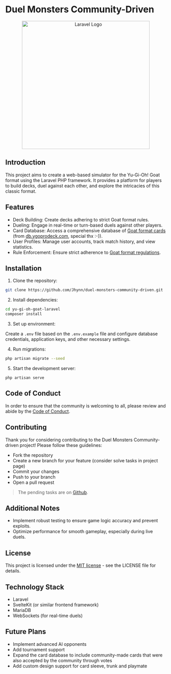 # Duel Monsters Community-Driven

<p align="center"><a href="#" target="_blank"><img src="https://i.pinimg.com/736x/ea/32/b3/ea32b3ea9cc92b2761e3f564292a4504.jpg" width="400" alt="Laravel Logo"></a></p>

## Introduction
This project aims to create a web-based simulator for the Yu-Gi-Oh! Goat format using the Laravel PHP framework. 
It provides a platform for players to build decks, duel against each other, and explore the intricacies of this classic format.

## Features
- Deck Building: Create decks adhering to strict Goat format rules.
- Dueling: Engage in real-time or turn-based duels against other players.
- Card Database: Access a comprehensive database of [Goat format cards](/storage/app/goat-format-cards.json) (from [db.ygoprodeck.com](https://db.ygoprodeck.com/api/v7/cardinfo.php?format=goat), special thx :-)).
- User Profiles: Manage user accounts, track match history, and view statistics.
- Rule Enforcement: Ensure strict adherence to [Goat format regulations](/storage/app/Yu-Gi-Oh_Rulebook_v5.0_GOAT.pdf).

## Installation

1. Clone the repository:
```bash
git clone https://github.com/Jhynn/duel-monsters-community-driven.git
```

2. Install dependencies:
```bash
cd yu-gi-oh-goat-laravel
composer install
```

3. Set up environment: 

Create a `.env` file based on the `.env.example` file and configure database credentials, application keys, and other necessary settings.

4. Run migrations:
```bash
php artisan migrate --seed
```

5. Start the development server:
```
php artisan serve
```

## Code of Conduct

In order to ensure that the community is welcoming to all, please review and abide by the [Code of Conduct](/CODE_OF_CONDUCT.md).

## Contributing

Thank you for considering contributing to the Duel Monsters Community-driven project! Please follow these guidelines:

- Fork the repository
- Create a new branch for your feature (consider solve tasks in project page)
- Commit your changes
- Push to your branch   
- Open a pull request

> The pending tasks are on [Github](https://github.com/Jhynn/duel-monsters-community-driven/issues).

## Additional Notes

- Implement robust testing to ensure game logic accuracy and prevent exploits.
- Optimize performance for smooth gameplay, especially during live duels.

## License

This project is licensed under the [MIT license](https://opensource.org/licenses/MIT) - see the LICENSE file for details.

## Technology Stack

- Laravel
- SvelteKit (or similar frontend framework)
- MariaDB
- WebSockets (for real-time duels)

## Future Plans

- Implement advanced AI opponents
- Add tournament support
- Expand the card database to include community-made cards that were also accepted by the community through votes
- Add custom design support for card sleeve, trunk and playmate
